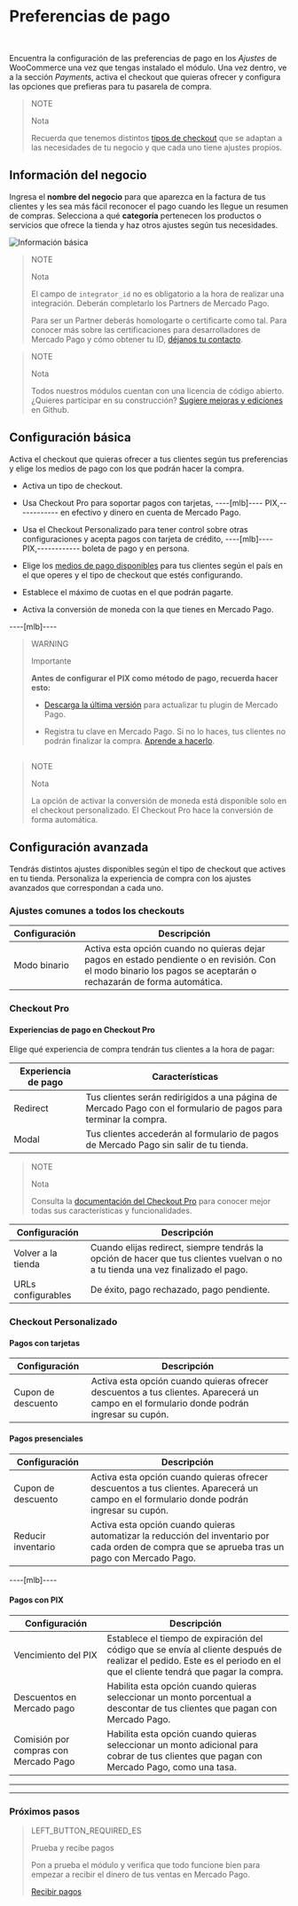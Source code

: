 # Preferencias de pago
<br/>

Encuentra la configuración de las preferencias de pago en los *Ajustes* de WooCommerce una vez que tengas instalado el módulo. Una vez dentro, ve a la sección *Payments*, activa el checkout que quieras ofrecer y configura las opciones que prefieras para tu pasarela de compra.

> NOTE
>
> Nota
>
> Recuerda que tenemos distintos [tipos de checkout]() que se adaptan a las necesidades de tu negocio y que cada uno tiene ajustes propios.

## Información del negocio

Ingresa el **nombre del negocio** para que aparezca en la factura de tus clientes y les sea más fácil reconocer el pago cuando les llegue un resumen de compras. Selecciona a qué **categoría** pertenecen los productos o servicios que ofrece la tienda y haz otros ajustes según tus necesidades.

![Información básica](/images/woocomerce/es_info_basica.png)

> NOTE
>
> Nota
>
> El campo de `integrator_id` no es obligatorio a la hora de realizar una integración. Deberán completarlo los Partners de Mercado Pago.
>
> Para ser un Partner deberás homologarte o certificarte como tal. Para conocer más sobre las certificaciones para desarrolladores de Mercado Pago y cómo obtener tu ID, [déjanos tu contacto](https://docs.google.com/forms/d/e/1FAIpQLSdbA1Y8_9RD2xTCRDHLxeVYrrSIy5s2ME8Ku6_gEcSu60KUHQ/viewform). 

<span></span>

> NOTE
>
> Nota
>
> Todos nuestros módulos cuentan con una licencia de código abierto. ¿Quieres participar en su construcción? [Sugiere mejoras y ediciones](https://github.com/mercadopago/cart-woocommerce) en Github.

## Configuración básica

Activa el checkout que quieras ofrecer a tus clientes según tus preferencias y elige los medios de pago con los que podrán hacer la compra.

* Activa un tipo de checkout.
 * Usa Checkout Pro para soportar pagos con tarjetas, ----[mlb]---- PIX,------------ en efectivo y dinero en cuenta de Mercado Pago.
 * Usa el Checkout Personalizado para tener control sobre otras configuraciones y acepta pagos con tarjeta de crédito, ----[mlb]---- PIX,------------ boleta de pago y en persona.

* Elige los [medios de pago disponibles](https://www.mercadopago.com.ar/developers/es/guides/resources/localization/payment-methods/) para tus clientes según el país en el que operes y el tipo de checkout que estés configurando. 

* Establece el máximo de cuotas en el que podrán pagarte.

* Activa la conversión de moneda con la que tienes en Mercado Pago.

----[mlb]----
> WARNING
>
> Importante
>
> **Antes de configurar el PIX como método de pago, recuerda hacer esto:**
>
> - [Descarga la última versión](https://br.wordpress.org/plugins/woocommerce-mercadopago/#description) para actualizar tu plugin de Mercado Pago.
>
> - Registra tu clave en Mercado Pago. Si no lo haces, tus clientes no podrán finalizar la compra. [Aprende a hacerlo](https://www.mercadopago.com.br/stop/pix?url=https%3A%2F%2Fwww.mercadopago.com.br%2Fadmin-pix-keys%2Fmy-keys&authentication_mode=required).

<span></span>
------------

> NOTE
>
> Nota
>
> La opción de activar la conversión de moneda está disponible solo en el checkout personalizado. El Checkout Pro hace la conversión de forma automática.

## Configuración avanzada

Tendrás distintos ajustes disponibles según el tipo de checkout que actives en tu tienda. Personaliza la experiencia de compra con los ajustes avanzados que correspondan a cada uno. 

### Ajustes comunes a todos los checkouts

| Configuración | Descripción |
| --- | --- |
| Modo binario | Activa esta opción cuando no quieras dejar pagos en estado pendiente o en revisión. Con el modo binario los pagos se aceptarán o rechazarán de forma automática. |

### Checkout Pro

#### Experiencias de pago en Checkout Pro

Elige qué experiencia de compra tendrán tus clientes a la hora de pagar: 

| Experiencia de pago | Características |
| --- | --- |
| Redirect | Tus clientes serán redirigidos a una página de Mercado Pago con el formulario de pagos para terminar la compra. |
| Modal | Tus clientes accederán al formulario de pagos de Mercado Pago sin salir de tu tienda. |

> NOTE
>
> Nota
>
> Consulta la [documentación del Checkout Pro](https://www.mercadopago.com.ar/developers/es/guides/online-payments/checkout-pro/introduction/) para conocer mejor todas sus características y funcionalidades.

| Configuración | Descripción |
| --- | --- |
| Volver a la tienda | Cuando elijas redirect, siempre tendrás la opción de hacer que tus clientes vuelvan o no a tu tienda una vez finalizado el pago.|
| URLs configurables | De éxito, pago rechazado, pago pendiente.|

### Checkout Personalizado

#### Pagos con tarjetas

| Configuración | Descripción |
| --- | --- |
| Cupon de descuento | Activa esta opción cuando quieras ofrecer descuentos a tus clientes. Aparecerá un campo en el formulario donde podrán ingresar su cupón. |

#### Pagos presenciales

| Configuración | Descripción |
| --- | --- |
| Cupon de descuento | Activa esta opción cuando quieras ofrecer descuentos a tus clientes. Aparecerá un campo en el formulario donde podrán ingresar su cupón. |
| Reducir inventario | Activa esta opción cuando quieras automatizar la reducción del inventario por cada orden de compra que se aprueba tras un pago con Mercado Pago. |

----[mlb]----
#### Pagos con PIX

| Configuración | Descripción |
| --- | --- |
| Vencimiento del PIX | Establece el tiempo de expiración del código que se envía al cliente después de realizar el pedido. Este es el periodo en el que el cliente tendrá que pagar la compra. |
| Descuentos en Mercado pago | Habilita esta opción cuando quieras seleccionar un monto porcentual a descontar de tus clientes que pagan con Mercado Pago. |
| Comisión por compras con Mercado Pago | Habilita esta opción cuando quieras seleccionar un monto adicional para cobrar de tus clientes que pagan con Mercado Pago, como una tasa. |
------------

---

### Próximos pasos

> LEFT_BUTTON_REQUIRED_ES
>
> Prueba y recibe pagos
>
> Pon a prueba el módulo y verifica que todo funcione bien para empezar a recibir el dinero de tus ventas en Mercado Pago.
>
>
> [Recibir pagos](https://www.mercadopago[FAKER][URL][DOMAIN]/developers/es/guides/plugins/woocommerce/receive-payments)
